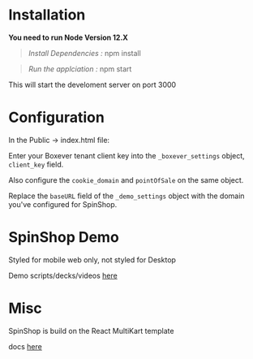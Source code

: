 # Installation

  

**You need to run Node Version 12.X**

  

>  *Install Dependencies :* npm install

  

>  *Run the applciation :* npm start

  

This will start the develoment server on port 3000

# Configuration 

In the Public -> index.html file:

Enter your Boxever tenant client key into the `_boxever_settings` object, `client_key` field.  

Also configure the `cookie_domain` and `pointOfSale` on the same object.
  
Replace the `baseURL` field of the `_demo_settings` object with the domain you've configured for SpinShop.
  

# SpinShop Demo

  

Styled for mobile web only, not styled for Desktop

  

Demo scripts/decks/videos [here](https://sites.google.com/boxever.com/saleshub/demos/spinshop)

  
  

# Misc

  

SpinShop is build on the React MultiKart template

docs [here](http://docs.pixelstrap.com/react/multikart/)